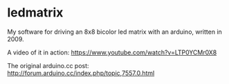 # ledmatrix
My software for driving an 8x8 bicolor led matrix with an arduino, written in 2009.

A video of it in action:
https://www.youtube.com/watch?v=LTP0YCMr0X8


The original arduino.cc post:
http://forum.arduino.cc/index.php/topic,7557.0.html
